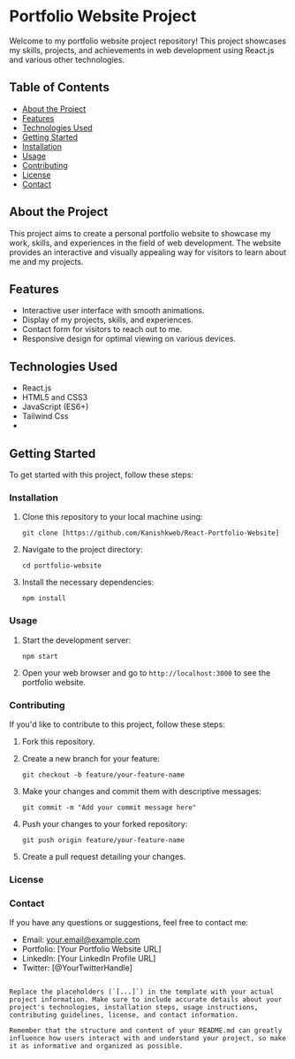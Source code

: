 # Portfolio Website Project

Welcome to my portfolio website project repository! This project showcases my skills, projects, and achievements in web development using React.js and various other technologies.

## Table of Contents

- [About the Project](#about-the-project)
- [Features](#features)
- [Technologies Used](#technologies-used)
- [Getting Started](#getting-started)
- [Installation](#installation)
- [Usage](#usage)
- [Contributing](#contributing)
- [License](#license)
- [Contact](#contact)

## About the Project

This project aims to create a personal portfolio website to showcase my work, skills, and experiences in the field of web development. The website provides an interactive and visually appealing way for visitors to learn about me and my projects.

## Features

- Interactive user interface with smooth animations.
- Display of my projects, skills, and experiences.
- Contact form for visitors to reach out to me.
- Responsive design for optimal viewing on various devices.

## Technologies Used

- React.js
- HTML5 and CSS3
- JavaScript (ES6+)
- Tailwind Css
- 

## Getting Started

To get started with this project, follow these steps:

### Installation

1. Clone this repository to your local machine using:

   ```
   git clone [https://github.com/Kanishkweb/React-Portfolio-Website]
   ```

2. Navigate to the project directory:

   ```
   cd portfolio-website
   ```

3. Install the necessary dependencies:

   ```
   npm install
   ```

### Usage

1. Start the development server:

   ```
   npm start
   ```

2. Open your web browser and go to `http://localhost:3000` to see the portfolio website.

### Contributing

If you'd like to contribute to this project, follow these steps:

1. Fork this repository.

2. Create a new branch for your feature:

   ```
   git checkout -b feature/your-feature-name
   ```

3. Make your changes and commit them with descriptive messages:

   ```
   git commit -m "Add your commit message here"
   ```

4. Push your changes to your forked repository:

   ```
   git push origin feature/your-feature-name
   ```

5. Create a pull request detailing your changes.

### License



### Contact

If you have any questions or suggestions, feel free to contact me:

- Email: your.email@example.com
- Portfolio: [Your Portfolio Website URL]
- LinkedIn: [Your LinkedIn Profile URL]
- Twitter: [@YourTwitterHandle]
```

Replace the placeholders (`[...]`) in the template with your actual project information. Make sure to include accurate details about your project's technologies, installation steps, usage instructions, contributing guidelines, license, and contact information.

Remember that the structure and content of your README.md can greatly influence how users interact with and understand your project, so make it as informative and organized as possible.